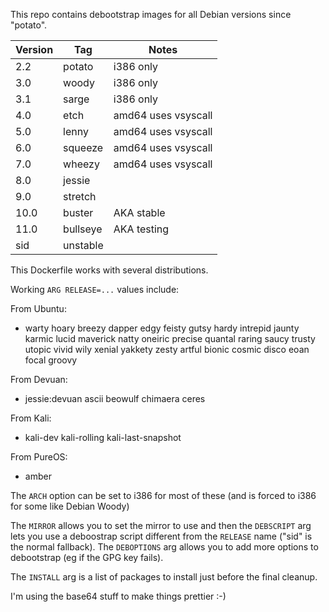 This repo contains debootstrap images for all Debian versions since "potato".

Version |Tag            |Notes
--------|---------------|--------------------
2.2     |potato         |i386 only
3.0     |woody          |i386 only
3.1     |sarge          |i386 only
4.0     |etch           |amd64 uses vsyscall
5.0     |lenny          |amd64 uses vsyscall
6.0     |squeeze        |amd64 uses vsyscall
7.0     |wheezy         |amd64 uses vsyscall
8.0     |jessie
9.0     |stretch
10.0    |buster         |AKA stable
11.0    |bullseye       |AKA testing
sid     |unstable

This Dockerfile works with several distributions.

Working `ARG RELEASE=...` values include:

From Ubuntu:
  * warty hoary breezy dapper edgy feisty gutsy hardy intrepid jaunty karmic lucid maverick natty oneiric precise quantal raring saucy trusty utopic vivid wily xenial yakkety zesty artful bionic cosmic disco eoan focal groovy

From Devuan:
  * jessie:devuan ascii beowulf chimaera ceres

From Kali:
  * kali-dev kali-rolling kali-last-snapshot

From PureOS:
  * amber

The `ARCH` option can be set to i386 for most of these (and is forced to i386 for some like Debian Woody)

The `MIRROR` allows you to set the mirror to use and then the `DEBSCRIPT` arg lets you use a deboostrap script different from the `RELEASE` name ("sid" is the normal fallback). The `DEBOPTIONS` arg allows you to add more options to debootstrap (eg if the GPG key fails).

The `INSTALL` arg is a list of packages to install just before the final cleanup.

I'm using the base64 stuff to make things prettier :-)
